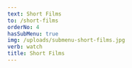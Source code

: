 ```yaml
---
text: Short Films
to: /short-films
orderNo: 4
hasSubMenu: true
img: /uploads/submenu-short-films.jpg
verb: watch
title: Short Films
---
```


